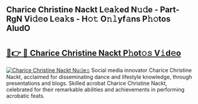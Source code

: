 ## Charice Christine Nackt L𝚎a𝚔ed N𝚞𝚍e - Part-RgN Vi𝚍𝚎o L𝚎a𝚔s - H𝚘𝚝 O𝚗𝚕yf𝚊ns P𝚑𝚘tos AludO

# <h2><a href="http://kfc4ig5.oniu.top/?m=Charice+Christine+Nackt">🔗👉 🔴 Charice Christine Nackt P𝚑ot𝚘𝚜 V𝚒d𝚎o</a></h2>

[![Charice Christine Nackt Nu𝚍e𝚜](https://i.imgur.com/0qMVB7G.gif)](http://kfc4ig5.oniu.top/?m=Charice+Christine+Nackt)
Social media innovator Charice Christine Nackt, acclaimed for disseminating dance and lifestyle knowledge, through presentations and blogs. Skilled acrobat Charice Christine Nackt, celebrated for their remarkable abilities and achievements in performing acrobatic feats.  
